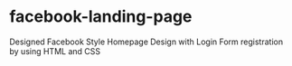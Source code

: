 # facebook-landing-page
Designed Facebook Style Homepage Design with Login Form registration by using HTML and CSS
